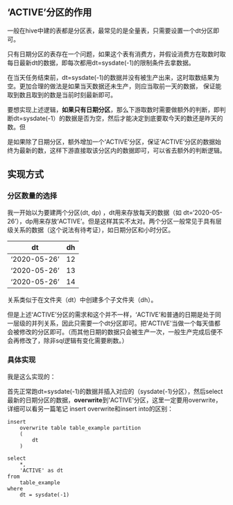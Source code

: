 ## ‘ACTIVE’分区的作用

一般在hive中建的表都是分区表，最常见的是全量表，只需要设置一个dt分区即可。

只有日期分区的表存在一个问题，如果这个表有消费方，并假设消费方在取数时取每日最新dt的数据，即每次都用dt=sysdate(-1)的限制条件去拿数据。

在当天任务结束前，dt=sysdate(-1)的数据并没有被生产出来，这时取数结果为空。更加合理的做法是如果当天数据还未生产，则应当取前一天的数据， 保证能取到数且取到的数是当前时刻最新即可。

要想实现上述逻辑，**如果只有日期分区**，那么下游取数时需要做额外的判断，即判断dt=sysdate(-1）的数据是否为空，然后才能决定到底要取今天的数还是昨天的数。但

是如果除了日期分区，额外增加一个‘ACTIVE’分区，保证‘ACTIVE’分区的数据始终为最新的数，这样下游直接取该分区内的数据即可，可以省去额外的判断逻辑。



## 实现方式

### 分区数量的选择

我一开始以为要建两个分区(dt, dp) ，dt用来存放每天的数据（如 dt=‘2020-05-26’），dp用来存放‘ACTIVE’。但是这样其实不太对。两个分区一般常见于具有层级关系的数据（这个说法有待考证），如日期分区和小时分区。

| dt           | dh   |
| ------------ | ---- |
| ‘2020-05-26’ | 12   |
| ‘2020-05-26’ | 13   |
| ‘2020-05-26’ | 14   |

关系类似于在文件夹（dt）中创建多个子文件夹（dh）。

但是上述‘ACTIVE’分区的需求和这个并不一样，‘ACTIVE’和普通的日期是处于同一层级的并列关系，因此只需要一个dt分区即可。把‘ACTIVE'当做一个每天值都会被修改的分区即可。（而其他日期的数据只会被生产一次，一般生产完成后便不会再修改了，除非sql逻辑有变化需要刷数。）

### 具体实现

我是这么实现的：

首先正常跑dt=sysdate(-1)的数据并插入对应的（sysdate(-1)分区），然后select 最新的日期分区的数据，**overwrite**到'ACTIVE'分区，这里一定要用overwrite，详细可以看另一篇笔记 insert overwrite和insert into的区别：

```
insert 
	overwrite table table_example partition 
	(
		dt
    )
    
select 
	*,
	'ACTIVE' as dt
from 
	table_example
where 
	dt = sysdate(-1)
```



